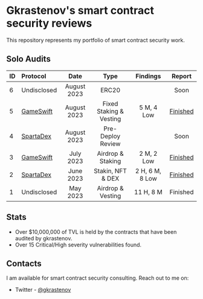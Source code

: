 # Gkrastenov's smart contract security reviews

This repository represents my portfolio of smart contract security work.

## Solo Audits

| ID | Protocol           | Date       | Type                | Findings             | Report      |
|:-- | :----------------- | :---------:| :-----------------: | :------------------: | :---------: |
| 6 | Undisclosed        |  August 2023  |  ERC20   |        | Soon    |
| 5 | [GameSwift](https://twitter.com/GameSwift_io)  |  August 2023  |  Fixed Staking & Vesting   |  5 M, 4 Low       | [Finished](./solo/GameSwift-Security-Review-2.md)     |
| 4 | [SpartaDex](https://twitter.com/Spartadex_io)        |  August 2023  |  Pre-Deploy Review  |       | Soon    |
| 3 | [GameSwift](https://twitter.com/GameSwift_io)         |  July 2023 | Airdrop & Staking    |  2 M, 2 Low     | [Finished](./solo/GameSwift-Security-Review.md)          |
| 2 | [SpartaDex](https://twitter.com/Spartadex_io)         |  June 2023 |  Stakin, NFT & DEX  |  2 H, 6 M, 8 Low | [Finished](./solo/SpartaDex-Security-Review.md)   |
| 1 | Undisclosed        |  May 2023  |  Airdrop & Vesting   |  11 H, 8 M           | Finished    |

## Stats

-  Over $10,000,000 of TVL is held by the contracts that have been audited by gkrastenov.
-  Over 15 Critical/High severity vulnerabilities found.

## Contacts

I am available for smart contract security consulting. Reach out to me on:

- Twitter - [@gkrastenov](https://twitter.com/gkrastenov)
